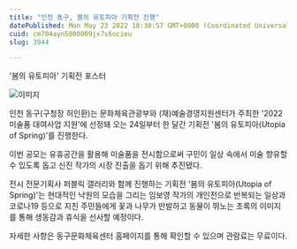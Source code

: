 ```yaml
---
title: "인천 동구, 봄의 유토피아 기획전 진행"
datePublished: Mon May 23 2022 18:30:57 GMT+0000 (Coordinated Universal Time)
cuid: cm704ayn5000009jx7s6ocieu
slug: 3944

---
```



'봄의 유토피아' 기획전 포스터

![이미지](https://cdn.hashnode.com/res/hashnode/image/upload/v1739256314968/18983cd9-c5d0-4f5c-b076-616a5fd46bd4.jpeg)

인천 동구(구청장 허인환)는 문화체육관광부와 (재)예술경영지원센터가 주최한 '2022 미술품 대여사업 지원'에 선정돼 오는 24일부터 한 달간 기획전 '봄의 유토피아(Utopia of Spring)'를 진행한다.

이번 공모는 유휴공간을 활용해 미술품을 전시함으로써 구민이 일상 속에서 미술 향유할 수 있도록 돕고 신진 작가의 시장 진출을 돕기 위해 추진됐다.

전시 전문기획사 퍼블릭 갤러리와 함께 진행하는 기획전 '봄의 유토피아(Utopia of Spring)'는 현대적인 낙원의 모습을 그리는 임보영 작가의 개인전으로 반복되는 일상과 코로나19 등으로 지친 주민들에게 꽃과 나무가 만발하고 동물이 뛰노는 초록의 이미지를 통해 생동감과 휴식을 선사할 예정이다.

자세한 사항은 동구문화체육센터 홈페이지를 통해 확인할 수 있으며 관람료는 무료이다.